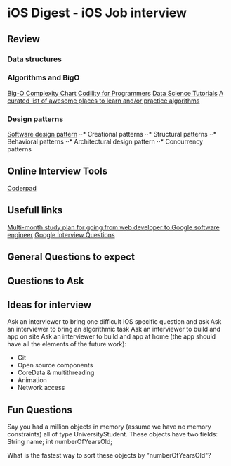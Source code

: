 iOS Digest - iOS Job interview
=======================

## Review
### Data structures

### Algorithms and BigO
[Big-O Complexity Chart](http://bigocheatsheet.com/)
[Codility for Programmers](https://codility.com/programmers/lessons/)
[Data Science Tutorials](https://www.topcoder.com/community/data-science/data-science-tutorials/)
[A curated list of awesome places to learn and/or practice algorithms](https://github.com/tayllan/awesome-algorithms)

### Design patterns
[Software design pattern](https://en.wikipedia.org/wiki/Software_design_pattern#Classification_and_list)
⋅⋅* Creational patterns
⋅⋅* Structural patterns
⋅⋅* Behavioral patterns 
⋅⋅* Architectural design pattern
⋅⋅* Concurrency patterns

## Online Interview Tools
[Coderpad](https://coderpad.io)

## Usefull links
[Multi-month study plan for going from web developer to Google software engineer](https://github.com/jwasham/google-interview-university)
[Google Interview Questions](https://gist.github.com/KWMalik/3734578)

## General Questions to expect

## Questions to Ask

## Ideas for interview
Ask an interviewer to bring one difficult iOS specific question and ask 
Ask an interviewer to bring an algorithmic task
Ask an interviewer to build and app on site 
Ask an interviewer to build and app at home (the app should have all the elements of the future work):
- Git
- Open source components
- CoreData & multithreading
- Animation
- Network access 

## Fun Questions
Say you had a million objects in memory (assume we have no memory constraints) all of type UniversityStudent. These objects have two fields:
String name;
int numberOfYearsOld;

What is the fastest way to sort these objects by "numberOfYearsOld"?


